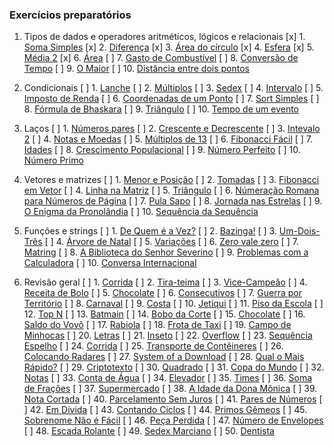 ### Exercícios preparatórios

1. Tipos de dados e operadores aritméticos, lógicos e relacionais
    [x] 1. [Soma Simples](https://www.beecrowd.com.br/judge/pt/problems/view/1003)
    [x] 2. [Diferença](https://www.beecrowd.com.br/judge/pt/problems/view/1007)
    [x] 3. [Área do círculo](https://www.beecrowd.com.br/judge/pt/problems/view/1002)
    [x] 4. [Esfera](https://www.beecrowd.com.br/judge/pt/problems/view/1011)
    [x] 5. [Média 2](https://www.beecrowd.com.br/judge/pt/problems/view/1006)
    [x] 6. [Área](https://www.beecrowd.com.br/judge/pt/problems/view/1012)
    [ ] 7. [Gasto de Combustível](https://www.beecrowd.com.br/judge/pt/problems/view/1017)
    [ ] 8. [Conversão de Tempo](https://www.beecrowd.com.br/judge/pt/problems/view/1019)
    [ ] 9. [O Maior](https://www.beecrowd.com.br/judge/pt/problems/view/1013)
    [ ] 10. [Distância entre dois pontos](https://www.beecrowd.com.br/judge/pt/problems/view/1015)

2. Condicionais
    [ ] 1. [Lanche](https://www.beecrowd.com.br/judge/pt/problems/view/1038)
    [ ] 2. [Múltiplos](https://www.beecrowd.com.br/judge/pt/problems/view/1044)
    [ ] 3. [Sedex](https://www.beecrowd.com.br/judge/pt/problems/view/2375)
    [ ] 4. [Intervalo](https://www.beecrowd.com.br/judge/pt/problems/view/1037)
    [ ] 5. [Imposto de Renda](https://www.beecrowd.com.br/judge/pt/problems/view/1051)
    [ ] 6. [Coordenadas de um Ponto](https://www.beecrowd.com.br/judge/pt/problems/view/1041)
    [ ] 7. [Sort Simples](https://www.beecrowd.com.br/judge/pt/problems/view/1042)
    [ ] 8. [Fórmula de Bhaskara](https://www.beecrowd.com.br/judge/pt/problems/view/1036)
    [ ] 9. [Triângulo](https://www.beecrowd.com.br/judge/pt/problems/view/1043)
    [ ] 10. [Tempo de um evento](https://www.beecrowd.com.br/judge/pt/problems/view/1061)

3. Laços
    [ ] 1. [Números pares](https://www.beecrowd.com.br/judge/pt/problems/view/1059)
    [ ] 2. [Crescente e Decrescente](https://www.beecrowd.com.br/judge/pt/problems/view/1113)
    [ ] 3. [Intevalo 2](https://www.beecrowd.com.br/judge/pt/problems/view/1072)
    [ ] 4. [Notas e Moedas](https://www.beecrowd.com.br/judge/pt/problems/view/1021)
    [ ] 5. [Múltiplos de 13](https://www.beecrowd.com.br/judge/pt/problems/view/1132)
    [ ] 6. [Fibonacci Fácil](https://www.beecrowd.com.br/judge/pt/problems/view/1151)
    [ ] 7. [Idades](https://www.beecrowd.com.br/judge/pt/problems/view/1154)
    [ ] 8. [Crescimento Populacional](https://www.beecrowd.com.br/judge/pt/problems/view/1160)
    [ ] 9. [Número Perfeito](https://www.beecrowd.com.br/judge/pt/problems/view/1164)
    [ ] 10. [Número Primo](https://www.beecrowd.com.br/judge/pt/problems/view/1165)

4. Vetores e matrizes
    [ ] 1. [Menor e Posição](https://www.beecrowd.com.br/judge/pt/problems/view/1180)
    [ ] 2. [Tomadas](https://www.beecrowd.com.br/judge/pt/problems/view/1930)
    [ ] 3. [Fibonacci em Vetor](https://www.beecrowd.com.br/judge/pt/problems/view/1176)
    [ ] 4. [Linha na Matriz](https://www.beecrowd.com.br/judge/pt/problems/view/1181)
    [ ] 5. [Triângulo](https://www.beecrowd.com.br/judge/pt/problems/view/1929)
    [ ] 6. [Númeração Romana para Números de Página](https://www.beecrowd.com.br/judge/pt/problems/view/1960)
    [ ] 7. [Pula Sapo](https://www.beecrowd.com.br/judge/pt/problems/view/1961)
    [ ] 8. [Jornada nas Estrelas](https://www.beecrowd.com.br/judge/pt/problems/view/1973)
    [ ] 9. [O Enigma da Pronolândia](https://www.beecrowd.com.br/judge/pt/problems/view/1984)
    [ ] 10. [Sequência da Sequência](https://www.beecrowd.com.br/judge/pt/problems/view/2028)

5. Funções e strings
    [ ] 1. [De Quem é a Vez?](https://www.beecrowd.com.br/judge/pt/problems/view/1914)
    [ ] 2. [Bazinga!](https://www.beecrowd.com.br/judge/pt/problems/view/1828)
    [ ] 3. [Um-Dois-Três](https://www.beecrowd.com.br/judge/pt/problems/view/1332)
    [ ] 4. [Árvore de Natal](https://www.beecrowd.com.br/judge/pt/problems/view/1768)
    [ ] 5. [Variações](https://www.beecrowd.com.br/judge/pt/problems/view/1632)
    [ ] 6. [Zero vale zero](https://www.beecrowd.com.br/judge/pt/problems/view/1871)
    [ ] 7. [Matring](https://www.beecrowd.com.br/judge/pt/problems/view/1803)
    [ ] 8. [A Biblioteca do Senhor Severino](https://www.beecrowd.com.br/judge/pt/problems/view/2137)
    [ ] 9. [Problemas com a Calculadora](https://www.beecrowd.com.br/judge/pt/problems/view/2694)
    [ ] 10. [Conversa Internacional](https://www.beecrowd.com.br/judge/pt/problems/view/1581)

6. Revisão geral
    [ ] 1. [Corrida](https://www.beecrowd.com.br/judge/pt/problems/view/2416)
    [ ] 2. [Tira-teima](https://www.beecrowd.com.br/judge/pt/problems/view/2424)
    [ ] 3. [Vice-Campeão](https://www.beecrowd.com.br/judge/pt/problems/view/2408)
    [ ] 4. [Receita de Bolo](https://www.beecrowd.com.br/judge/pt/problems/view/2423)
    [ ] 5. [Chocolate](https://www.beecrowd.com.br/judge/pt/problems/view/2427)
    [ ] 6. [Consecutivos](https://www.beecrowd.com.br/judge/pt/problems/view/2415)
    [ ] 7. [Guerra por Território](https://www.beecrowd.com.br/judge/pt/problems/view/2420)
    [ ] 8. [Carnaval](https://www.beecrowd.com.br/judge/pt/problems/view/2418)
    [ ] 9. [Costa](https://www.beecrowd.com.br/judge/pt/problems/view/2419)
    [ ] 10. [Jetiqui](https://www.beecrowd.com.br/judge/pt/problems/view/2587)
    [ ] 11. [Piso da Escola](https://www.beecrowd.com.br/judge/pt/problems/view/2786)
    [ ] 12. [Top N](https://www.beecrowd.com.br/judge/pt/problems/view/1943)
    [ ] 13. [Batmain](https://www.beecrowd.com.br/judge/pt/problems/view/2510)
    [ ] 14. [Bobo da Corte](https://www.beecrowd.com.br/judge/pt/problems/view/2963)
    [ ] 15. [Chocolate](https://www.beecrowd.com.br/judge/pt/problems/view/2328)
    [ ] 16. [Saldo do Vovô](https://www.beecrowd.com.br/judge/pt/problems/view/2434)
    [ ] 17. [Rabiola](https://www.beecrowd.com.br/judge/pt/problems/view/1876)
    [ ] 18. [Frota de Taxi](https://www.beecrowd.com.br/judge/pt/problems/view/2295)
    [ ] 19. [Campo de Minhocas](https://www.beecrowd.com.br/judge/pt/problems/view/2293)
    [ ] 20. [Letras](https://www.beecrowd.com.br/judge/pt/problems/view/2457)
    [ ] 21. [Inseto](https://www.beecrowd.com.br/judge/pt/problems/view/2862)
    [ ] 22. [Overflow](https://www.beecrowd.com.br/judge/pt/problems/view/2342)
    [ ] 23. [Sequência Espelho](https://www.beecrowd.com.br/judge/pt/problems/view/2157)
    [ ] 24. [Corrida](https://www.beecrowd.com.br/judge/pt/problems/view/2396)
    [ ] 25. [Transporte de Contêineres](https://www.beecrowd.com.br/judge/pt/problems/view/2395)
    [ ] 26. [Colocando Radares](https://www.beecrowd.com.br/judge/pt/problems/view/2598)
    [ ] 27. [System of a Download](https://www.beecrowd.com.br/judge/pt/problems/view/2582)
    [ ] 28. [Qual o Mais Rápido?](https://www.beecrowd.com.br/judge/pt/problems/view/2175)
    [ ] 29. [Criptotexto](https://www.beecrowd.com.br/judge/pt/problems/view/2866)
    [ ] 30. [Quadrado](https://www.beecrowd.com.br/judge/pt/problems/view/2471)
    [ ] 31. [Copa do Mundo](https://www.beecrowd.com.br/judge/pt/problems/view/2376)
    [ ] 32. [Notas](https://www.beecrowd.com.br/judge/pt/problems/view/2469)
    [ ] 33. [Conta de Água](https://www.beecrowd.com.br/judge/pt/problems/view/2369)
    [ ] 34. [Elevador](https://www.beecrowd.com.br/judge/pt/problems/view/2378)
    [ ] 35. [Times](https://www.beecrowd.com.br/judge/pt/problems/view/2370)
    [ ] 36. [Soma de Frações](https://www.beecrowd.com.br/judge/pt/problems/view/2443)
    [ ] 37. [Supermercado](https://www.beecrowd.com.br/judge/pt/problems/view/3058)
    [ ] 38. [A Idade da Dona Mônica](https://www.beecrowd.com.br/judge/pt/problems/view/3047)
    [ ] 39. [Nota Cortada](https://www.beecrowd.com.br/judge/pt/problems/view/3049)
    [ ] 40. [Parcelamento Sem Juros](https://www.beecrowd.com.br/judge/pt/problems/view/3060)
    [ ] 41. [Pares de Números](https://www.beecrowd.com.br/judge/pt/problems/view/3059)
    [ ] 42. [Em Dívida](https://www.beecrowd.com.br/judge/pt/problems/view/2044)
    [ ] 43. [Contando Ciclos](https://www.beecrowd.com.br/judge/pt/problems/view/2497)
    [ ] 44. [Primos Gêmeos](https://www.beecrowd.com.br/judge/pt/problems/view/3165)
    [ ] 45. [Sobrenome Não é Fácil](https://www.beecrowd.com.br/judge/pt/problems/view/3358)
    [ ] 46. [Peça Perdida](https://www.beecrowd.com.br/judge/pt/problems/view/2322)
    [ ] 47. [Número de Envelopes](https://www.beecrowd.com.br/judge/pt/problems/view/2341)
    [ ] 48. [Escada Rolante](https://www.beecrowd.com.br/judge/pt/problems/view/2390)
    [ ] 49. [Sedex Marciano](https://www.beecrowd.com.br/judge/pt/problems/view/2382)
    [ ] 50. [Dentista](https://www.beecrowd.com.br/judge/pt/problems/view/2387)
